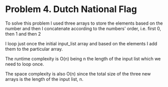 # Problem 4. Dutch National Flag

To solve this problem I used three arrays to store the elements based on the number and then I concatenate according
to the numbers' order, i.e. first 0, then 1 and then 2

I loop just once the initial input_list array and based on the elements I add them to the particular array.

The runtime complexity is O(n) being n the length of the input list which we need to loop once.

The space complexity is also O(n) since the total size of the three new arrays is the length of the input list, n.